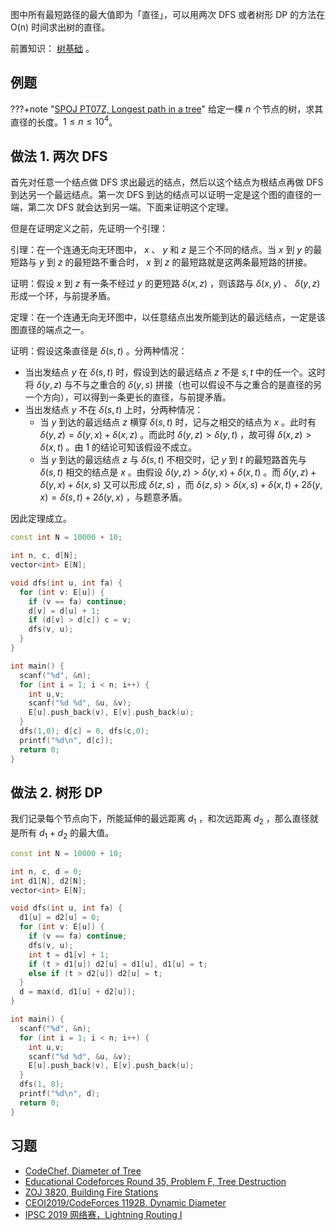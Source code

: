 图中所有最短路径的最大值即为「直径」，可以用两次 DFS 或者树形 DP 的方法在 O(n) 时间求出树的直径。

前置知识： [树基础](./tree-basic.md) 。

## 例题

???+note "[SPOJ PT07Z, Longest path in a tree](https://www.spoj.com/problems/PT07Z/)"
    给定一棵 $n$ 个节点的树，求其直径的长度。$1\leq n\leq 10^4$。

## 做法 1. 两次 DFS

首先对任意一个结点做 DFS 求出最远的结点，然后以这个结点为根结点再做 DFS 到达另一个最远结点。第一次 DFS 到达的结点可以证明一定是这个图的直径的一端，第二次 DFS 就会达到另一端。下面来证明这个定理。

但是在证明定义之前，先证明一个引理：

引理：在一个连通无向无环图中， $x$ 、 $y$ 和 $z$ 是三个不同的结点。当 $x$ 到 $y$ 的最短路与 $y$ 到 $z$ 的最短路不重合时， $x$ 到 $z$ 的最短路就是这两条最短路的拼接。

证明：假设 $x$ 到 $z$ 有一条不经过 $y$ 的更短路 $\delta(x,z)$ ，则该路与 $\delta(x,y)$ 、 $\delta(y,z)$ 形成一个环，与前提矛盾。

定理：在一个连通无向无环图中，以任意结点出发所能到达的最远结点，一定是该图直径的端点之一。

证明：假设这条直径是 $\delta(s,t)$ 。分两种情况：

- 当出发结点 $y$ 在 $\delta(s,t)$ 时，假设到达的最远结点 $z$ 不是 $s,t$ 中的任一个。这时将 $\delta(y,z)$ 与不与之重合的 $\delta(y,s)$ 拼接（也可以假设不与之重合的是直径的另一个方向），可以得到一条更长的直径，与前提矛盾。
-   当出发结点 $y$ 不在 $\delta(s,t)$ 上时，分两种情况：
    - 当 $y$ 到达的最远结点 $z$ 横穿 $\delta(s,t)$ 时，记与之相交的结点为 $x$ 。此时有 $\delta(y,z)=\delta(y,x)+\delta(x,z)$ 。而此时 $\delta(y,z)>\delta(y,t)$ ，故可得 $\delta(x,z)>\delta(x,t)$ 。由 1 的结论可知该假设不成立。
    - 当 $y$ 到达的最远结点 $z$ 与 $\delta(s,t)$ 不相交时，记 $y$ 到 $t$ 的最短路首先与 $\delta(s,t)$ 相交的结点是 $x$ 。由假设 $\delta(y,z)>\delta(y,x)+\delta(x,t)$ 。而 $\delta(y,z)+\delta(y,x)+\delta(x,s)$ 又可以形成 $\delta(z,s)$ ，而 $\delta(z,s)>\delta(x,s)+\delta(x,t)+2\delta(y,x)=\delta(s,t)+2\delta(y,x)$ ，与题意矛盾。

因此定理成立。

```cpp
const int N = 10000 + 10;

int n, c, d[N];
vector<int> E[N];

void dfs(int u, int fa) {
  for (int v: E[u]) {
    if (v == fa) continue;
    d[v] = d[u] + 1;
    if (d[v] > d[c]) c = v;
    dfs(v, u);
  }
}

int main() {
  scanf("%d", &n);
  for (int i = 1; i < n; i++) {
    int u,v;
    scanf("%d %d", &u, &v);
    E[u].push_back(v), E[v].push_back(u);
  }
  dfs(1,0); d[c] = 0, dfs(c,0);
  printf("%d\n", d[c]);
  return 0;
}
```

## 做法 2. 树形 DP

我们记录每个节点向下，所能延伸的最远距离 $d_1$ ，和次远距离 $d_2$ ，那么直径就是所有 $d_1 + d_2$ 的最大值。

```cpp
const int N = 10000 + 10;

int n, c, d = 0;
int d1[N], d2[N];
vector<int> E[N];

void dfs(int u, int fa) {
  d1[u] = d2[u] = 0;
  for (int v: E[u]) {
    if (v == fa) continue;
    dfs(v, u);
    int t = d1[v] + 1;
    if (t > d1[u]) d2[u] = d1[u], d1[u] = t;
    else if (t > d2[u]) d2[u] = t;
  }
  d = max(d, d1[u] + d2[u]);
}

int main() {
  scanf("%d", &n);
  for (int i = 1; i < n; i++) {
    int u,v;
    scanf("%d %d", &u, &v);
    E[u].push_back(v), E[v].push_back(u);
  }
  dfs(1, 0);
  printf("%d\n", d);
  return 0;
}
```

## 习题

-  [CodeChef, Diameter of Tree](https://www.codechef.com/problems/DTREE) 
-  [Educational Codeforces Round 35, Problem F, Tree Destruction](https://codeforces.com/contest/911/problem/F) 
-  [ZOJ 3820, Building Fire Stations](https://vjudge.net/problem/ZOJ-3820) 
-  [CEOI2019/CodeForces 1192B. Dynamic Diameter](https://codeforces.com/contest/1192/problem/B) 
-  [IPSC 2019 网络赛，Lightning Routing I](https://nanti.jisuanke.com/t/41398) 
